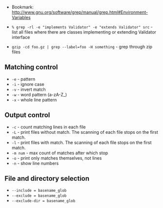 - Bookmark: http://www.gnu.org/software/grep/manual/grep.html#Environment-Variables

- `% grep -rl -e "implements Validator" -e "extends Validator" src` - list all files where there are classes implementing or extending Validator interface
- `gzip -cd foo.gz | grep --label=foo -H something` - grep through zip files

## Matching control
- `-e` - pattern
- `-i` - ignore case
- `-v` - invert match
- `-w` - word pattern (a-zA-Z_)
- `-x` - whole line pattern

## Output control
- `-c` - count matching lines in each file
- `-L` - print files without match. The scanning of each file stops on the first match. 
- `-l` - print files with match. The scanning of each file stops on the first match. 
- `-m num` - max count of matches after which stop
- `-o` - print only matches themselves, not lines
- `-n` - show line numbers

## File and directory selection
- `--include = basename_glob`
- `--exclude = basename_glob`
- `--exclude-dir = basename_glob`
